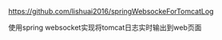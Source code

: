 https://github.com/lishuai2016/springWebsockeForTomcatLog



使用spring websocket实现将tomcat日志实时输出到web页面